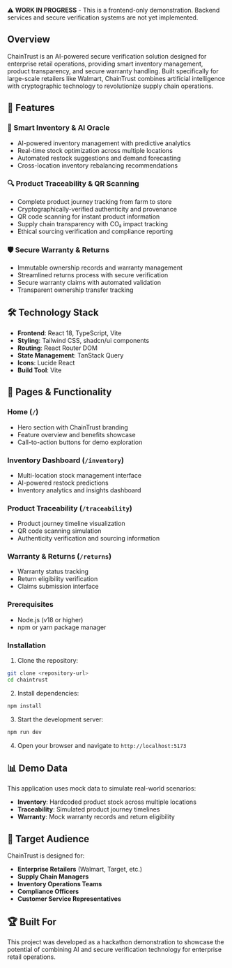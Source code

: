 ⚠️ **WORK IN PROGRESS** - This is a frontend-only demonstration. Backend services and secure verification systems are not yet implemented.

## Overview

ChainTrust is an AI-powered secure verification solution designed for enterprise retail operations, providing smart inventory management, product transparency, and secure warranty handling. Built specifically for large-scale retailers like Walmart, ChainTrust combines artificial intelligence with cryptographic technology to revolutionize supply chain operations.

## 🚀 Features

### 🎯 Smart Inventory & AI Oracle
- AI-powered inventory management with predictive analytics
- Real-time stock optimization across multiple locations
- Automated restock suggestions and demand forecasting
- Cross-location inventory rebalancing recommendations

### 🔍 Product Traceability & QR Scanning
- Complete product journey tracking from farm to store
- Cryptographically-verified authenticity and provenance
- QR code scanning for instant product information
- Supply chain transparency with CO₂ impact tracking
- Ethical sourcing verification and compliance reporting

### 🛡️ Secure Warranty & Returns
- Immutable ownership records and warranty management
- Streamlined returns process with secure verification
- Secure warranty claims with automated validation
- Transparent ownership transfer tracking

## 🛠️ Technology Stack

- **Frontend**: React 18, TypeScript, Vite
- **Styling**: Tailwind CSS, shadcn/ui components
- **Routing**: React Router DOM
- **State Management**: TanStack Query
- **Icons**: Lucide React
- **Build Tool**: Vite

## 📱 Pages & Functionality

### Home (`/`)
- Hero section with ChainTrust branding
- Feature overview and benefits showcase
- Call-to-action buttons for demo exploration

### Inventory Dashboard (`/inventory`)
- Multi-location stock management interface
- AI-powered restock predictions
- Inventory analytics and insights dashboard

### Product Traceability (`/traceability`)
- Product journey timeline visualization
- QR code scanning simulation
- Authenticity verification and sourcing information

### Warranty & Returns (`/returns`)
- Warranty status tracking
- Return eligibility verification
- Claims submission interface




### Prerequisites
- Node.js (v18 or higher)
- npm or yarn package manager

### Installation

1. Clone the repository:
```bash
git clone <repository-url>
cd chaintrust
```

2. Install dependencies:
```bash
npm install
```

3. Start the development server:
```bash
npm run dev
```

4. Open your browser and navigate to `http://localhost:5173`

## 📊 Demo Data

This application uses mock data to simulate real-world scenarios:
- **Inventory**: Hardcoded product stock across multiple locations
- **Traceability**: Simulated product journey timelines
- **Warranty**: Mock warranty records and return eligibility

## 🎯 Target Audience

ChainTrust is designed for:
- **Enterprise Retailers** (Walmart, Target, etc.)
- **Supply Chain Managers**
- **Inventory Operations Teams**
- **Compliance Officers**
- **Customer Service Representatives**





## 🏆 Built For

This project was developed as a hackathon demonstration to showcase the potential of combining AI and secure verification technology for enterprise retail operations.

